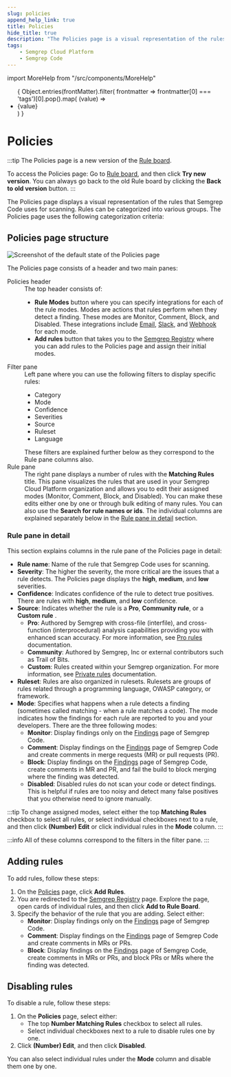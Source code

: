 ```yaml
---
slug: policies
append_help_link: true
title: Policies
hide_title: true
description: "The Policies page is a visual representation of the rules that Semgrep Code uses to scan code."
tags:
    - Semgrep Cloud Platform
    - Semgrep Code
---
```


import MoreHelp from "/src/components/MoreHelp"

<ul id="tag__badge-list">
{
Object.entries(frontMatter).filter(
    frontmatter => frontmatter[0] === 'tags')[0].pop().map(
    (value) => <li class='tag__badge-item'>{value}</li> )
}
</ul>

# Policies

:::tip
The Policies page is a new version of the [Rule board](https://semgrep.dev/orgs/-/board).

To access the Policies page: Go to [Rule board](https://semgrep.dev/orgs/-/board), and then click **Try new version**. You can always go back to the old Rule board by clicking the **Back to old version** button.
:::

The Policies page displays a visual representation of the rules that Semgrep Code uses for scanning. Rules can be categorized into various groups. The Policies page uses the following categorization criteria:

## Policies page structure

![Screenshot of the default state of the Policies page](/img/policies.png)

The Policies page consists of a header and two main panes:

<dl>
    <dt>Policies header</dt>
        <dd>
            The top header consists of:
            <ul>
                <li><i class="fa-solid fa-gear"></i> <b>Rule Modes</b> button where you can specify integrations for each of the rule modes. Modes are actions that rules perform when they detect a finding. These modes are Monitor, Comment, Block, and Disabled. These integrations include <a href="/semgrep-cloud-platform/email-notifications/">Email</a>, <a href="/semgrep-cloud-platform/slack-notifications/">Slack</a>, and <a href="/semgrep-cloud-platform/webhooks/">Webhook</a> for each mode.</li>
                <li><b>Add rules</b> button that takes you to the <a href="https://semgrep.dev/explore">Semgrep Registry</a> where you can add rules to the Policies page and assign their initial modes.</li>
            </ul>
        </dd>
    <dt>Filter pane</dt>
        <dd>
            Left pane where you can use the following filters to display specific rules:
            <ul>
                <li>Category</li>
                <li>Mode</li>
                <li>Confidence</li>
                <li>Severities</li>
                <li>Source</li>
                <li>Ruleset</li>
                <li>Language</li>
            </ul>
            These filters are explained further below as they correspond to the Rule pane columns also.
        </dd>
    <dt>Rule pane</dt>
        <dd>
            The right pane displays a number of rules with the <b>Matching Rules</b> title. This pane visualizes the rules that are used in your Semgrep Cloud Platform organization and allows you to edit their assigned modes (Monitor, Comment, Block, and Disabled). You can make these edits either one by one or through bulk editing of many rules. You can also use the <b>Search for rule names or ids</b>. The individual columns are explained separately below in the <a href="#rule-pane-in-detail">Rule pane in detail</a> section.
        </dd>
</dl>

### Rule pane in detail

This section explains columns in the rule pane of the Policies page in detail:

- **Rule name**: Name of the rule that Semgrep Code uses for scanning.
- **Severity**: The higher the severity, the more critical are the issues that a rule detects. The Policies page displays the **high**, **medium**, and **low** severities.
- **Confidence**: Indicates confidence of the rule to detect true positives. There are rules with **high**, **medium**, and **low** confidence.
- **Source**: Indicates whether the rule is a **Pro**, **Community rule**, or a **Custom rule** .
    - **Pro**: Authored by Semgrep with cross-file (interfile), and cross-function (interprocedural) analysis capabilities providing you with enhanced scan accuracy. For more information, see [Pro rules](/semgrep-code/pro-rules/) documentation.
    - **Community**: Authored by Semgrep, Inc or external contributors such as Trail of Bits.
    - **Custom**: Rules created within your Semgrep organization. For more information, see [Private rules](/writing-rules/private-rules/) documentation.
- **Ruleset**: Rules are also organized in rulesets. Rulesets are groups of rules related through a programming language, OWASP category, or framework.
- **Mode**: Specifies what happens when a rule detects a finding (sometimes called matching - when a rule matches a code). The mode indicates how the findings for each rule are reported to you and your developers. There are the three following modes:
    - **Monitor**: Display findings only on the [Findings](https://semgrep.dev/orgs/-/findings?tab=open) page of Semgrep Code.
    - **Comment**: Display findings on the [Findings](https://semgrep.dev/orgs/-/findings?tab=open) page of Semgrep Code and create comments in merge requests (MR) or pull requests (PR).
    - **Block**: Display findings on the [Findings](https://semgrep.dev/orgs/-/findings?tab=open) page of Semgrep Code, create comments in MR and PR, and fail the build to block merging where the finding was detected.
    - **Disabled**: Disabled rules do not scan your code or detect findings. This is helpful if rules are too noisy and detect many false positives that you otherwise need to ignore manually.

:::tip
To change assigned modes, select either the top **Matching Rules** checkbox to select all rules, or select individual checkboxes next to a rule, and then click **(<span className="placeholder">Number</span>) Edit** or click individual rules in the **Mode** column.
:::

:::info
All of these columns correspond to the filters in the filter pane.
:::

## Adding rules

To add rules, follow these steps:

1. On the [Policies](https://semgrep.dev/orgs/-/board) page, click **Add Rules**.
1. You are redirected to the [Semgrep Registry](https://semgrep.dev/explore) page. Explore the page, open cards of individual rules, and then click **Add to Rule Board**.
1. Specify the behavior of the rule that you are adding. Select either: 
    - **Monitor**: Display findings only on the [Findings](https://semgrep.dev/orgs/-/findings?tab=open) page of Semgrep Code.
    - **Comment**: Display findings on the [Findings](https://semgrep.dev/orgs/-/findings?tab=open) page of Semgrep Code and create comments in MRs or PRs.
    - **Block**: Display findings on the [Findings](https://semgrep.dev/orgs/-/findings?tab=open) page of Semgrep Code, create comments in MRs or PRs, and block PRs or MRs where the finding was detected.

## Disabling rules

To disable a rule, follow these steps:

1. On the **Policies** page, select either:
    - The top **<span className="placeholder">Number</span> Matching Rules** checkbox to select all rules.
    - Select individual checkboxes next to a rule to disable rules one by one.
1. Click **(<span className="placeholder">Number</span>) Edit**, and then click **Disabled**.

You can also select individual rules under the **Mode** column and disable them one by one.

<MoreHelp />
